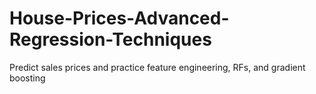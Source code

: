 # House-Prices-Advanced-Regression-Techniques
Predict sales prices and practice feature engineering, RFs, and gradient boosting
